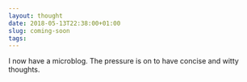 ```yaml
---
layout: thought
date: 2018-05-13T22:38:00+01:00
slug: coming-soon
tags:
---
```

I now have a microblog. The pressure is  on to have concise and witty thoughts.
